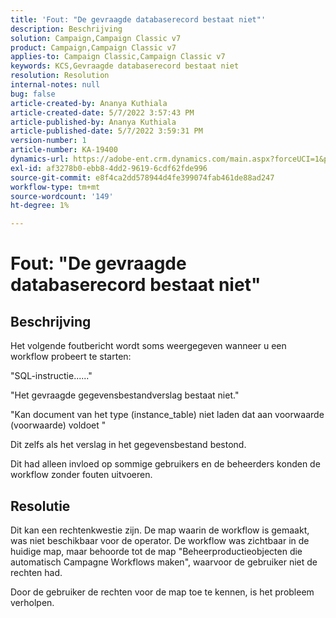 ```yaml
---
title: 'Fout: "De gevraagde databaserecord bestaat niet"'
description: Beschrijving
solution: Campaign,Campaign Classic v7
product: Campaign,Campaign Classic v7
applies-to: Campaign Classic,Campaign Classic v7
keywords: KCS,Gevraagde databaserecord bestaat niet
resolution: Resolution
internal-notes: null
bug: false
article-created-by: Ananya Kuthiala
article-created-date: 5/7/2022 3:57:43 PM
article-published-by: Ananya Kuthiala
article-published-date: 5/7/2022 3:59:31 PM
version-number: 1
article-number: KA-19400
dynamics-url: https://adobe-ent.crm.dynamics.com/main.aspx?forceUCI=1&pagetype=entityrecord&etn=knowledgearticle&id=caa7bd67-1ece-ec11-a7b5-0022480a8e40
exl-id: af3278b0-ebb8-4dd2-9619-6cdf62fde996
source-git-commit: e8f4ca2dd578944d4fe399074fab461de88ad247
workflow-type: tm+mt
source-wordcount: '149'
ht-degree: 1%

---
```


# Fout: &quot;De gevraagde databaserecord bestaat niet&quot;

## Beschrijving


Het volgende foutbericht wordt soms weergegeven wanneer u een workflow probeert te starten:

&quot;SQL-instructie......&quot;

&quot;Het gevraagde gegevensbestandverslag bestaat niet.&quot;

&quot;Kan document van het type (instance_table) niet laden dat aan voorwaarde (voorwaarde) voldoet &quot;

Dit zelfs als het verslag in het gegevensbestand bestond.

Dit had alleen invloed op sommige gebruikers en de beheerders konden de workflow zonder fouten uitvoeren.


## Resolutie


Dit kan een rechtenkwestie zijn. De map waarin de workflow is gemaakt, was niet beschikbaar voor de operator. De workflow was zichtbaar in de huidige map, maar behoorde tot de map &quot;Beheerproductieobjecten die automatisch Campagne Workflows maken&quot;, waarvoor de gebruiker niet de rechten had.

Door de gebruiker de rechten voor de map toe te kennen, is het probleem verholpen.
